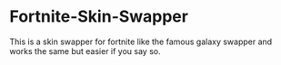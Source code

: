 # Fortnite-Skin-Swapper
This is a skin swapper for fortnite like the famous galaxy swapper and works the same but easier if you say so.

